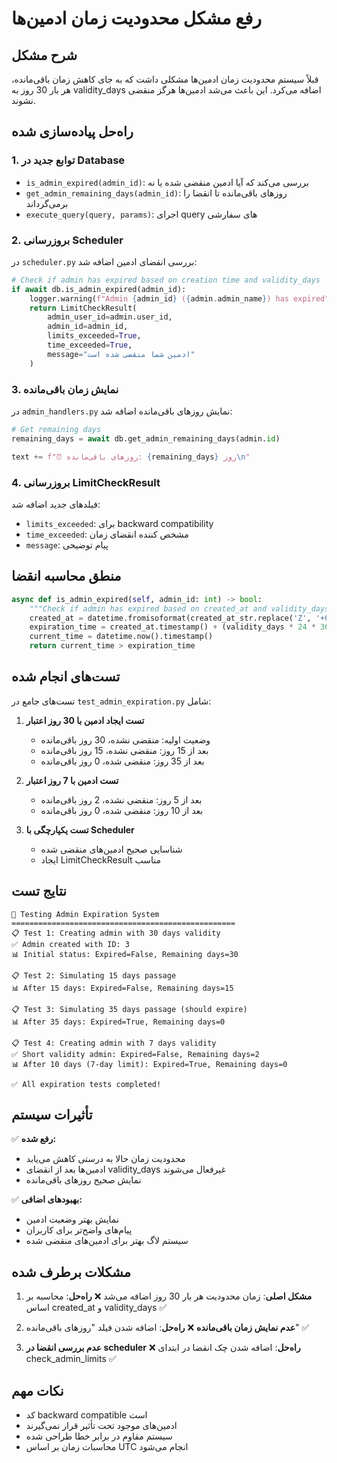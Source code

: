 # رفع مشکل محدودیت زمان ادمین‌ها

## شرح مشکل
قبلاً سیستم محدودیت زمان ادمین‌ها مشکلی داشت که به جای کاهش زمان باقی‌مانده، هر بار 30 روز به validity_days اضافه می‌کرد. این باعث می‌شد ادمین‌ها هرگز منقضی نشوند.

## راه‌حل پیاده‌سازی شده

### 1. توابع جدید در Database
- `is_admin_expired(admin_id)`: بررسی می‌کند که آیا ادمین منقضی شده یا نه
- `get_admin_remaining_days(admin_id)`: روزهای باقی‌مانده تا انقضا را برمی‌گرداند
- `execute_query(query, params)`: اجرای query های سفارشی

### 2. بروزرسانی Scheduler
در `scheduler.py` بررسی انقضای ادمین اضافه شد:
```python
# Check if admin has expired based on creation time and validity_days
if await db.is_admin_expired(admin_id):
    logger.warning(f"Admin {admin_id} ({admin.admin_name}) has expired")
    return LimitCheckResult(
        admin_user_id=admin.user_id,
        admin_id=admin_id,
        limits_exceeded=True,
        time_exceeded=True,
        message="ادمین شما منقضی شده است"
    )
```

### 3. نمایش زمان باقی‌مانده
در `admin_handlers.py` نمایش روزهای باقی‌مانده اضافه شد:
```python
# Get remaining days
remaining_days = await db.get_admin_remaining_days(admin.id)

text += f"⏰ روزهای باقی‌مانده: {remaining_days} روز\n"
```

### 4. بروزرسانی LimitCheckResult
فیلدهای جدید اضافه شد:
- `limits_exceeded`: برای backward compatibility
- `time_exceeded`: مشخص کننده انقضای زمان
- `message`: پیام توضیحی

## منطق محاسبه انقضا

```python
async def is_admin_expired(self, admin_id: int) -> bool:
    """Check if admin has expired based on created_at and validity_days."""
    created_at = datetime.fromisoformat(created_at_str.replace('Z', '+00:00'))
    expiration_time = created_at.timestamp() + (validity_days * 24 * 3600)
    current_time = datetime.now().timestamp()
    return current_time > expiration_time
```

## تست‌های انجام شده

تست‌های جامع در `test_admin_expiration.py` شامل:

1. **تست ایجاد ادمین با 30 روز اعتبار**
   - وضعیت اولیه: منقضی نشده، 30 روز باقی‌مانده
   - بعد از 15 روز: منقضی نشده، 15 روز باقی‌مانده  
   - بعد از 35 روز: منقضی شده، 0 روز باقی‌مانده

2. **تست ادمین با 7 روز اعتبار**
   - بعد از 5 روز: منقضی نشده، 2 روز باقی‌مانده
   - بعد از 10 روز: منقضی شده، 0 روز باقی‌مانده

3. **تست یکپارچگی با Scheduler**
   - شناسایی صحیح ادمین‌های منقضی شده
   - ایجاد LimitCheckResult مناسب

## نتایج تست

```
🧪 Testing Admin Expiration System
==================================================
📋 Test 1: Creating admin with 30 days validity
✅ Admin created with ID: 3
📊 Initial status: Expired=False, Remaining days=30

📋 Test 2: Simulating 15 days passage
📊 After 15 days: Expired=False, Remaining days=15

📋 Test 3: Simulating 35 days passage (should expire)
📊 After 35 days: Expired=True, Remaining days=0

📋 Test 4: Creating admin with 7 days validity
✅ Short validity admin: Expired=False, Remaining days=2
📊 After 10 days (7-day limit): Expired=True, Remaining days=0

✅ All expiration tests completed!
```

## تأثیرات سیستم

✅ **رفع شده:**
- محدودیت زمان حالا به درستی کاهش می‌یابد
- ادمین‌ها بعد از انقضای validity_days غیرفعال می‌شوند  
- نمایش صحیح روزهای باقی‌مانده

✅ **بهبودهای اضافی:**
- نمایش بهتر وضعیت ادمین
- پیام‌های واضح‌تر برای کاربران
- سیستم لاگ بهتر برای ادمین‌های منقضی شده

## مشکلات برطرف شده

1. **مشکل اصلی**: زمان محدودیت هر بار 30 روز اضافه می‌شد ❌
   **راه‌حل**: محاسبه بر اساس created_at و validity_days ✅

2. **عدم نمایش زمان باقی‌مانده** ❌
   **راه‌حل**: اضافه شدن فیلد "روزهای باقی‌مانده" ✅

3. **عدم بررسی انقضا در scheduler** ❌
   **راه‌حل**: اضافه شدن چک انقضا در ابتدای check_admin_limits ✅

## نکات مهم

- کد backward compatible است
- ادمین‌های موجود تحت تأثیر قرار نمی‌گیرند
- سیستم مقاوم در برابر خطا طراحی شده
- محاسبات زمان بر اساس UTC انجام می‌شود